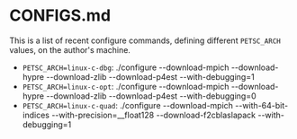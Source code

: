 CONFIGS.md
==========

This is a list of recent configure commands, defining different `PETSC_ARCH` values, on the author's machine.

  * `PETSC_ARCH=linux-c-dbg`:
        ./configure --download-mpich --download-hypre --download-zlib --download-p4est --with-debugging=1
  * `PETSC_ARCH=linux-c-opt`:
        ./configure --download-mpich --download-hypre --download-zlib --download-p4est --with-debugging=0
  * `PETSC_ARCH=linux-c-quad`:
        ./configure --download-mpich --with-64-bit-indices --with-precision=__float128 --download-f2cblaslapack --with-debugging=1
